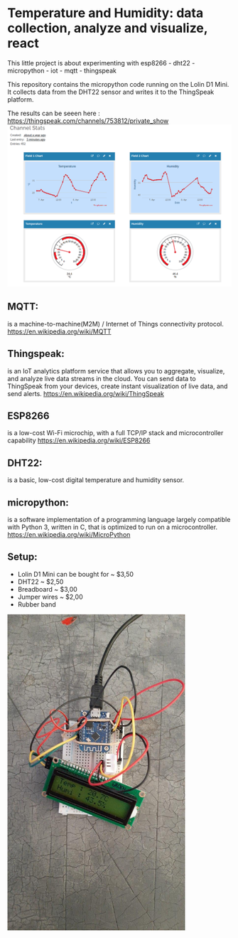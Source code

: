 # Temperature and Humidity: data collection, analyze and visualize, react   


This little project is about experimenting with esp8266 - dht22 - micropython - iot - mqtt - thingspeak

This repository contains the micropython code running on the Lolin D1 Mini. It collects data from the DHT22 sensor and writes it to the ThingSpeak platform.

The results can be seeen here : 
https://thingspeak.com/channels/753812/private_show
![ThingSpeak](img/ThingsspeakScreenshot.png)

## MQTT:
is a machine-to-machine(M2M) / Internet of Things connectivity protocol.
https://en.wikipedia.org/wiki/MQTT

## Thingspeak:
is an IoT analytics platform service that allows you to aggregate, visualize, and analyze live data streams in the cloud. You can send data to ThingSpeak from your devices, create instant visualization of live data, and send alerts.
https://en.wikipedia.org/wiki/ThingSpeak

## ESP8266
is a low-cost Wi-Fi microchip, with a full TCP/IP stack and microcontroller capability
https://en.wikipedia.org/wiki/ESP8266

## DHT22:
is a basic, low-cost digital temperature and humidity sensor. 

## micropython:
is a software implementation of a programming language largely compatible with Python 3, written in C, that is optimized to run on a microcontroller.
https://en.wikipedia.org/wiki/MicroPython

## Setup:
- Lolin D1 Mini can be bought for ~ $3,50
- DHT22 ~ $2,50
- Breadboard ~ $3,00
- Jumper wires ~ $2,00
- Rubber band
  
   

<img src="img/d1mini.jpeg" alt="drawing" width="400"/>
